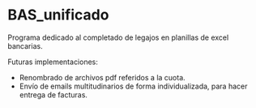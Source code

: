 # BAS_unificado

Programa dedicado al completado de legajos en planillas de excel bancarias.

Futuras implementaciones:
 - Renombrado de archivos pdf referidos a la cuota.
 - Envío de emails multitudinarios de forma individualizada, para hacer entrega de facturas.

